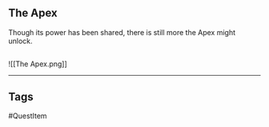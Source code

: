 ## The Apex
Though its power has been shared, there
is still more the Apex might unlock.
## 
![[The Apex.png]]

---
## Tags
#QuestItem